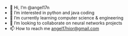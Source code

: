 - 👋 Hi, I’m @angel17n
- 👀 I’m interested in python and java coding
- 🌱 I’m currently learning computer science & engineering
- 💞️ I’m looking to collaborate on neural networks projects
- 📫 How to reach me angel17nior@gmail.com

<!---
angel17n/angel17n is a ✨ special ✨ repository because its `ABOUTME.md` (this file) appears on your GitHub profile.
You can click the Preview link to take a look at your changes.
--->

